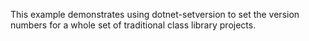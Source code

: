 This example demonstrates using dotnet-setversion to set the version numbers
for a whole set of traditional class library projects.
